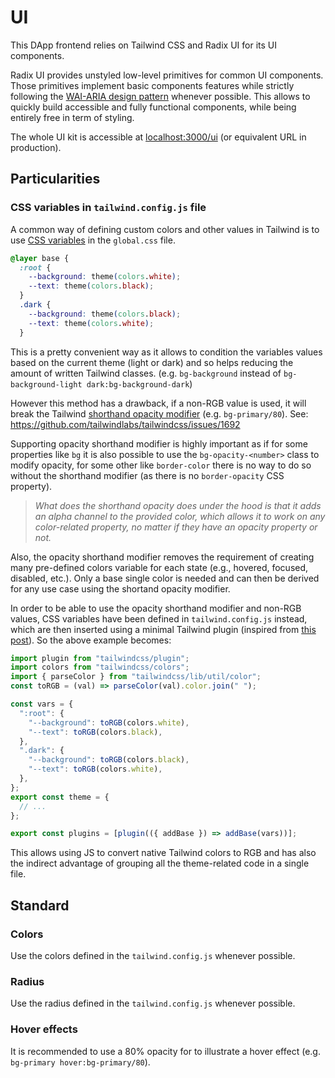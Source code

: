 # UI

This DApp frontend relies on Tailwind CSS and Radix UI for its UI components.

Radix UI provides unstyled low-level primitives for common UI components. Those primitives implement basic components features while strictly following the [WAI-ARIA design pattern](https://www.w3.org/WAI/ARIA/apg/) whenever possible. This allows to quickly build accessible and fully functional components, while being entirely free in term of styling.

The whole UI kit is accessible at [localhost:3000/ui](http://localhost:3000/ui) (or equivalent URL in production).

## Particularities

### CSS variables in `tailwind.config.js` file

A common way of defining custom colors and other values in Tailwind is to use [CSS variables](https://tailwindcss.com/docs/customizing-colors#using-css-variables) in the `global.css` file.

```css
@layer base {
  :root {
    --background: theme(colors.white);
    --text: theme(colors.black);
  }
  .dark {
    --background: theme(colors.black);
    --text: theme(colors.white);
  }
```

This is a pretty convenient way as it allows to condition the variables values based on the current theme (light or dark) and so helps reducing the amount of written Tailwind classes. (e.g. `bg-background` instead of `bg-background-light dark:bg-background-dark`)

However this method has a drawback, if a non-RGB value is used, it will break the Tailwind [shorthand opacity modifier](https://tailwindcss.com/docs/background-color#changing-the-opacity) (e.g. `bg-primary/80`).
See: https://github.com/tailwindlabs/tailwindcss/issues/1692

Supporting opacity shorthand modifier is highly important as if for some properties like `bg` it is also possible to use the `bg-opacity-<number>` class to modify opacity, for some other like `border-color` there is no way to do so without the shorthand modifier (as there is no `border-opacity` CSS property).

> _What does the shorthand opacity does under the hood is that it adds an alpha channel to the provided color, which allows it to work on any color-related property, no matter if they have an opacity property or not._

Also, the opacity shorthand modifier removes the requirement of creating many pre-defined colors variable for each state (e.g., hovered, focused, disabled, etc.). Only a base single color is needed and can then be derived for any use case using the shortand opacity modifier.

In order to be able to use the opacity shorthand modifier and non-RGB values, CSS variables have been defined in `tailwind.config.js` instead, which are then inserted using a minimal Tailwind plugin (inspired from [this post](https://github.com/tailwindlabs/tailwindcss/discussions/8751)). So the above example becomes:

```js
import plugin from "tailwindcss/plugin";
import colors from "tailwindcss/colors";
import { parseColor } from "tailwindcss/lib/util/color";
const toRGB = (val) => parseColor(val).color.join(" ");

const vars = {
  ":root": {
    "--background": toRGB(colors.white),
    "--text": toRGB(colors.black),
  },
  ".dark": {
    "--background": toRGB(colors.black),
    "--text": toRGB(colors.white),
  },
};
export const theme = {
  // ...
};

export const plugins = [plugin(({ addBase }) => addBase(vars))];
```

This allows using JS to convert native Tailwind colors to RGB and has also the indirect advantage of grouping all the theme-related code in a single file.

## Standard

### Colors

Use the colors defined in the `tailwind.config.js` whenever possible.

### Radius

Use the radius defined in the `tailwind.config.js` whenever possible.

### Hover effects

It is recommended to use a 80% opacity for to illustrate a hover effect (e.g. `bg-primary hover:bg-primary/80`).
